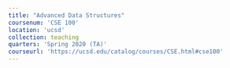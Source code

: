 ```yaml
---
title: "Advanced Data Structures"
coursenum: 'CSE 100'
location: 'ucsd'
collection: teaching
quarters: 'Spring 2020 (TA)'
courseurl: 'https://ucsd.edu/catalog/courses/CSE.html#cse100'
---
```

